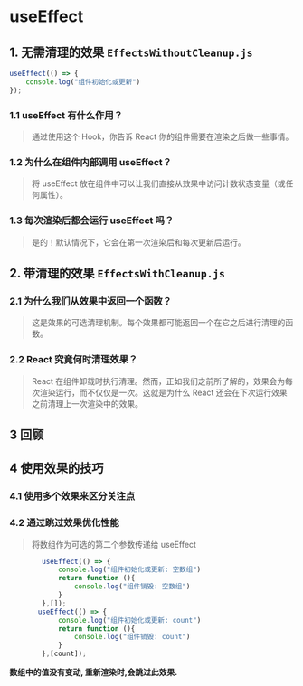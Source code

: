 #  useEffect

## 1. 无需清理的效果 ``EffectsWithoutCleanup.js``

```jsx
useEffect(() => {
    console.log("组件初始化或更新")
});
```
### 1.1 useEffect 有什么作用？
>通过使用这个 Hook，你告诉 React 你的组件需要在渲染之后做一些事情。
### 1.2 为什么在组件内部调用 useEffect？
>将 useEffect 放在组件中可以让我们直接从效果中访问计数状态变量（或任何属性）。
### 1.3 每次渲染后都会运行 useEffect 吗？
>是的！默认情况下，它会在第一次渲染后和每次更新后运行。

## 2. 带清理的效果  ``EffectsWithCleanup.js``
### 2.1 为什么我们从效果中返回一个函数？
> 这是效果的可选清理机制。每个效果都可能返回一个在它之后进行清理的函数。
### 2.2 React 究竟何时清理效果？
> React 在组件卸载时执行清理。然而，正如我们之前所了解的，效果会为每次渲染运行，而不仅仅是一次。这就是为什么 React 还会在下次运行效果之前清理上一次渲染中的效果。
## 3 回顾
## 4 使用效果的技巧
### 4.1 使用多个效果来区分关注点
### 4.2 通过跳过效果优化性能
>将数组作为可选的第二个参数传递给 useEffect
```jsx
        useEffect(() => {
            console.log("组件初始化或更新: 空数组")
            return function (){
                console.log("组件销毁: 空数组")
            }
        },[]);
       useEffect(() => {
            console.log("组件初始化或更新: count")
            return function (){
                console.log("组件销毁: count")
            }
        },[count]);
```
**数组中的值没有变动, 重新渲染时,会跳过此效果.**

